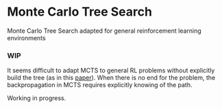 # Monte Carlo Tree Search
Monte Carlo Tree Search adapted for general reinforcement learning environments

### WIP
It seems difficult to adapt MCTS to general RL problems without explicitly build the tree (as in this [paper](http://old.sztaki.hu/~szcsaba/papers/ecml06.pdf)). When there is no end for the problem, the backpropagation in MCTS requires explicitly knowing of the path. 

Working in progress.
